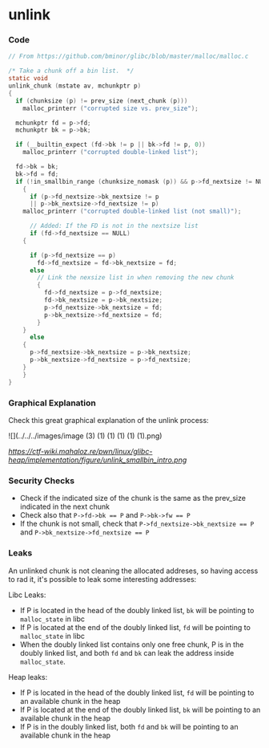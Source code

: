# unlink

### Code

```c
// From https://github.com/bminor/glibc/blob/master/malloc/malloc.c

/* Take a chunk off a bin list.  */
static void
unlink_chunk (mstate av, mchunkptr p)
{
  if (chunksize (p) != prev_size (next_chunk (p)))
    malloc_printerr ("corrupted size vs. prev_size");

  mchunkptr fd = p->fd;
  mchunkptr bk = p->bk;

  if (__builtin_expect (fd->bk != p || bk->fd != p, 0))
    malloc_printerr ("corrupted double-linked list");

  fd->bk = bk;
  bk->fd = fd;
  if (!in_smallbin_range (chunksize_nomask (p)) && p->fd_nextsize != NULL)
    {
      if (p->fd_nextsize->bk_nextsize != p
	  || p->bk_nextsize->fd_nextsize != p)
	malloc_printerr ("corrupted double-linked list (not small)");

      // Added: If the FD is not in the nextsize list
      if (fd->fd_nextsize == NULL)
	{

	  if (p->fd_nextsize == p)
	    fd->fd_nextsize = fd->bk_nextsize = fd;
	  else
	    // Link the nexsize list in when removing the new chunk
	    {
	      fd->fd_nextsize = p->fd_nextsize;
	      fd->bk_nextsize = p->bk_nextsize;
	      p->fd_nextsize->bk_nextsize = fd;
	      p->bk_nextsize->fd_nextsize = fd;
	    }
	}
      else
	{
	  p->fd_nextsize->bk_nextsize = p->bk_nextsize;
	  p->bk_nextsize->fd_nextsize = p->fd_nextsize;
	}
    }
}
```

### Graphical Explanation

Check this great graphical explanation of the unlink process:

![](../../../images/image (3) (1) (1) (1) (1) (1).png)

*[https://ctf\-wiki.mahaloz.re/pwn/linux/glibc\-heap/implementation/figure/unlink\_smallbin\_intro.png](https://ctf-wiki.mahaloz.re/pwn/linux/glibc-heap/implementation/figure/unlink_smallbin_intro.png)*

### Security Checks

- Check if the indicated size of the chunk is the same as the prev_size indicated in the next chunk
- Check also that `P->fd->bk == P` and `P->bk->fw == P`
- If the chunk is not small, check that `P->fd_nextsize->bk_nextsize == P` and `P->bk_nextsize->fd_nextsize == P`

### Leaks

An unlinked chunk is not cleaning the allocated addreses, so having access to rad it, it's possible to leak some interesting addresses:

Libc Leaks:

- If P is located in the head of the doubly linked list, `bk` will be pointing to `malloc_state` in libc
- If P is located at the end of the doubly linked list, `fd` will be pointing to `malloc_state` in libc
- When the doubly linked list contains only one free chunk, P is in the doubly linked list, and both `fd` and `bk` can leak the address inside `malloc_state`.

Heap leaks:

- If P is located in the head of the doubly linked list, `fd` will be pointing to an available chunk in the heap
- If P is located at the end of the doubly linked list, `bk` will be pointing to an available chunk in the heap
- If P is in the doubly linked list, both `fd` and `bk` will be pointing to an available chunk in the heap

